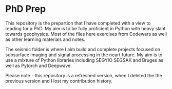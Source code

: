 # PhD Prep

This repository is the prepartion that I have completed with a view to reading for a PhD. My aim is to be fully proficient in Python with heavy slant towards geophysics. Most of the files here exercises from Codewars as well as other learning materials and notes. 

The seismic folder is where I aim build and complete projects focused on subsurface imaging and signal processing in the neart future. My aim is to use a mixture of Python libraries including SEGYIO SEGSAK and Bruges as well as Pytorch and Deepwave.  

Please note - this repository is a refreshed version, when I deleted the the previous version and I lost my contribution history.   
